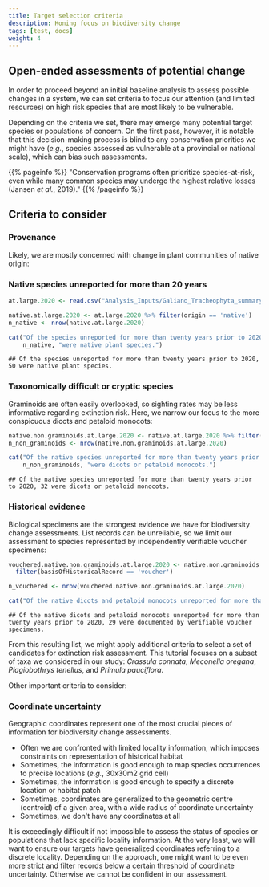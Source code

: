 ```yaml
---
title: Target selection criteria
description: Honing focus on biodiversity change
tags: [test, docs]
weight: 4
---
```

<link href="{{< blogdown/postref >}}index_files/pagedtable/css/pagedtable.css" rel="stylesheet" />
<script src="{{< blogdown/postref >}}index_files/pagedtable/js/pagedtable.js"></script>





## Open-ended assessments of potential change

In order to proceed beyond an initial baseline analysis to assess possible changes in a system, we can set criteria to focus our attention (and limited resources) on high risk species that are most likely to be vulnerable.

Depending on the criteria we set, there may emerge many potential target species or populations of concern. On the first pass, however, it is notable that this decision-making process is blind to any conservation priorities we might have (*e.g.*, species assessed as vulnerable at a provincial or national scale), which can bias such assessments.

{{% pageinfo %}}
"Conservation programs often prioritize species-at-risk, even while many common species may undergo the highest relative losses (Jansen *et al.*, 2019)."
{{% /pageinfo %}}

## Criteria to consider

### Provenance

Likely, we are mostly concerned with change in plant communities of native origin:

### Native species unreported for more than 20 years


``` r
at.large.2020 <- read.csv("Analysis_Inputs/Galiano_Tracheophyta_summary_reviewed_at_large_2024-10-07.csv")

native.at.large.2020 <- at.large.2020 %>% filter(origin == 'native')
n_native <- nrow(native.at.large.2020)

cat("Of the species unreported for more than twenty years prior to 2020,", 
    n_native, "were native plant species.")
```

```
## Of the species unreported for more than twenty years prior to 2020, 50 were native plant species.
```

### Taxonomically difficult or cryptic species

Graminoids are often easily overlooked, so sighting rates may be less informative regarding extinction risk. Here, we narrow our focus to the more conspicuous dicots and petaloid monocots:


``` r
native.non.graminoids.at.large.2020 <- native.at.large.2020 %>% filter(order != 'Poales')
n_non_graminoids <- nrow(native.non.graminoids.at.large.2020)

cat("Of the native species unreported for more than twenty years prior to 2020,", 
    n_non_graminoids, "were dicots or petaloid monocots.")
```

```
## Of the native species unreported for more than twenty years prior to 2020, 32 were dicots or petaloid monocots.
```

### Historical evidence

Biological specimens are the strongest evidence we have for biodiversity change assessments. List records can be unreliable, so we limit our assessment to species represented by independently verifiable voucher specimens:


``` r
vouchered.native.non.graminoids.at.large.2020 <- native.non.graminoids.at.large.2020 %>%
  filter(basisOfHistoricalRecord == 'voucher')

n_vouchered <- nrow(vouchered.native.non.graminoids.at.large.2020)

cat("Of the native dicots and petaloid monocots unreported for more than twenty years prior to 2020,", n_vouchered, "were documented by verifiable voucher specimens.")
```

```
## Of the native dicots and petaloid monocots unreported for more than twenty years prior to 2020, 29 were documented by verifiable voucher specimens.
```

<div data-pagedtable="false">
  <script data-pagedtable-source type="application/json">
{"columns":[{"label":["scientificName"],"name":[1],"type":["chr"],"align":["left"]},{"label":["authority"],"name":[2],"type":["chr"],"align":["left"]},{"label":["subtaxonAuthority"],"name":[3],"type":["chr"],"align":["left"]},{"label":["commonName"],"name":[4],"type":["chr"],"align":["left"]},{"label":["kingdom"],"name":[5],"type":["chr"],"align":["left"]},{"label":["phylum"],"name":[6],"type":["chr"],"align":["left"]},{"label":["subphylum"],"name":[7],"type":["chr"],"align":["left"]},{"label":["superclass"],"name":[8],"type":["lgl"],"align":["right"]},{"label":["class"],"name":[9],"type":["chr"],"align":["left"]},{"label":["subclass"],"name":[10],"type":["chr"],"align":["left"]},{"label":["superorder"],"name":[11],"type":["lgl"],"align":["right"]},{"label":["order"],"name":[12],"type":["chr"],"align":["left"]},{"label":["suborder"],"name":[13],"type":["lgl"],"align":["right"]},{"label":["superfamily"],"name":[14],"type":["lgl"],"align":["right"]},{"label":["family"],"name":[15],"type":["chr"],"align":["left"]},{"label":["subfamily"],"name":[16],"type":["chr"],"align":["left"]},{"label":["tribe"],"name":[17],"type":["chr"],"align":["left"]},{"label":["genus"],"name":[18],"type":["chr"],"align":["left"]},{"label":["species"],"name":[19],"type":["chr"],"align":["left"]},{"label":["hybrid"],"name":[20],"type":["lgl"],"align":["right"]},{"label":["subspecies"],"name":[21],"type":["chr"],"align":["left"]},{"label":["variety"],"name":[22],"type":["chr"],"align":["left"]},{"label":["origin"],"name":[23],"type":["chr"],"align":["left"]},{"label":["provincialStatus"],"name":[24],"type":["chr"],"align":["left"]},{"label":["nationalStatus"],"name":[25],"type":["chr"],"align":["left"]},{"label":["reportingStatus"],"name":[26],"type":["chr"],"align":["left"]},{"label":["observediNat"],"name":[27],"type":["chr"],"align":["left"]},{"label":["eventDate"],"name":[28],"type":["chr"],"align":["left"]},{"label":["reportedBy"],"name":[29],"type":["chr"],"align":["left"]},{"label":["collectionList"],"name":[30],"type":["chr"],"align":["left"]},{"label":["accessionNumber"],"name":[31],"type":["chr"],"align":["left"]},{"label":["gbifID"],"name":[32],"type":["int"],"align":["right"]},{"label":["basisOfHistoricalRecord"],"name":[33],"type":["chr"],"align":["left"]},{"label":["firstObservediNat"],"name":[34],"type":["chr"],"align":["left"]},{"label":["observer"],"name":[35],"type":["chr"],"align":["left"]},{"label":["iNatLink"],"name":[36],"type":["chr"],"align":["left"]},{"label":["notes"],"name":[37],"type":["chr"],"align":["left"]},{"label":["ID"],"name":[38],"type":["int"],"align":["right"]},{"label":["statsCode"],"name":[39],"type":["chr"],"align":["left"]}],"data":[{"1":"Acmispon americanus var. americanus","2":"(Nutt.) Rydb.","3":"","4":"Spanish-clover","5":"Plantae","6":"Tracheophyta","7":"Angiospermae","8":"NA","9":"Magnoliopsida","10":"","11":"NA","12":"Fabales","13":"NA","14":"NA","15":"Fabaceae","16":"Faboideae","17":"Loteae","18":"Acmispon","19":"americanus","20":"NA","21":"","22":"americanus","23":"native","24":"S4","25":"","26":"reported","27":"unobserved","28":"1975-08-04","29":"Angela Wood","30":"RBCM","31":"V097714","32":"1949546719","33":"voucher","34":"","35":"","36":"","37":"","38":"57053","39":"VAS"},{"1":"Actaea rubra","2":"(Aiton) Willd.","3":"","4":"baneberry","5":"Plantae","6":"Tracheophyta","7":"Angiospermae","8":"NA","9":"Magnoliopsida","10":"","11":"NA","12":"Ranunculales","13":"NA","14":"NA","15":"Ranunculaceae","16":"Ranunculoideae","17":"Actaeeae","18":"Actaea","19":"rubra","20":"NA","21":"","22":"","23":"native","24":"S5","25":"","26":"reported","27":"unobserved","28":"1981-07-16","29":"Harvey Janszen","30":"RBCM","31":"V113804","32":"NA","33":"voucher","34":"","35":"","36":"","37":"E. P. Morgan collected 1935 (see Addendum to Henry’s Flora); creek north side of Georgeson Bay Road; Active Pass Drive neighbourhood (confirmed by Harvey, date unknown);","38":"49870","39":"VAS"},{"1":"Apocynum androsaemifolium","2":"L.","3":"","4":"spreading dogbane","5":"Plantae","6":"Tracheophyta","7":"Angiospermae","8":"NA","9":"Magnoliopsida","10":"","11":"NA","12":"Gentianales","13":"NA","14":"NA","15":"Apocynaceae","16":"Apocynoideae","17":"Apocyneae","18":"Apocynum","19":"androsaemifolium","20":"NA","21":"","22":"","23":"native","24":"S5","25":"","26":"reported","27":"unobserved","28":"1984-06-02","29":"Harvey Janszen","30":"RBCM","31":"V129556","32":"NA","33":"voucher","34":"","35":"","36":"","37":"Hydro cut line on Montague Harbour Road","38":"47359","39":"VAS"},{"1":"Ceanothus sanguineus","2":"Pursh","3":"","4":"redstem ceanothus","5":"Plantae","6":"Tracheophyta","7":"Angiospermae","8":"NA","9":"Magnoliopsida","10":"","11":"NA","12":"Rosales","13":"NA","14":"NA","15":"Rhamnaceae","16":"","17":"","18":"Ceanothus","19":"sanguineus","20":"NA","21":"","22":"","23":"native","24":"S5","25":"","26":"reported","27":"unobserved","28":"1995-05-11","29":"Hans Roemer","30":"RBCM","31":"V186369","32":"1949634644","33":"voucher","34":"","35":"","36":"","37":"\"Bodega Ridge; on SW rocky slope” –collection locality details vague; planted?","38":"76197","39":"VAS"},{"1":"Claytonia rubra ssp. rubra","2":"(Howell) Tidestr.","3":"","4":"redstem springbeauty","5":"Plantae","6":"Tracheophyta","7":"Angiospermae","8":"NA","9":"Magnoliopsida","10":"","11":"NA","12":"Caryophyllales","13":"NA","14":"NA","15":"Montiaceae","16":"","17":"","18":"Claytonia","19":"rubra","20":"NA","21":"rubra","22":"","23":"native","24":"S5?","25":"","26":"reported","27":"unobserved","28":"1974-04-21","29":"Wilfred B. Schofield","30":"UBC","31":"V156682","32":"NA","33":"voucher","34":"","35":"","36":"","37":"","38":"79752","39":"VAS"},{"1":"Crassula connata","2":"(Ruiz & Pav.) A. Berger","3":"","4":"erect pigmyweed","5":"Plantae","6":"Tracheophyta","7":"Angiospermae","8":"NA","9":"Magnoliopsida","10":"","11":"NA","12":"Saxifragales","13":"NA","14":"NA","15":"Crassulaceae","16":"Crassuloideae","17":"","18":"Crassula","19":"connata","20":"NA","21":"","22":"","23":"native","24":"S2S3 (2019)","25":"","26":"reported","27":"unobserved","28":"1983-03-27","29":"Harvey Janszen","30":"RBCM","31":"V129552","32":"NA","33":"voucher","34":"","35":"","36":"","37":"","38":"57016","39":"VAS"},{"1":"Draba nemorosa","2":"L.","3":"","4":"woods draba","5":"Plantae","6":"Tracheophyta","7":"Angiospermae","8":"NA","9":"Magnoliopsida","10":"","11":"NA","12":"Brassicales","13":"NA","14":"NA","15":"Brassicaceae","16":"Brassicoideae","17":"Arabideae","18":"Draba","19":"nemorosa","20":"NA","21":"","22":"","23":"native","24":"S5","25":"","26":"reported","27":"unobserved","28":"1930-04-13","29":"W. A. Newcombe","30":"RBCM","31":"V8914","32":"NA","33":"voucher","34":"","35":"","36":"","37":"in the collection at the RBCM; not yet digitized","38":"76704","39":"VAS"},{"1":"Fragaria chiloensis","2":"(L.) Duchesne","3":"","4":"coastal strawberry","5":"Plantae","6":"Tracheophyta","7":"Angiospermae","8":"NA","9":"Magnoliopsida","10":"","11":"NA","12":"Rosales","13":"NA","14":"NA","15":"Rosaceae","16":"Rosoideae","17":"Potentilleae","18":"Fragaria","19":"chiloensis","20":"NA","21":"","22":"","23":"native","24":"S5","25":"","26":"reported","27":"unobserved","28":"1975-05-07","29":"Harvey Janszen","30":"RBCM","31":"V083371","32":"1949532094","33":"voucher","34":"","35":"","36":"","37":"Dionisio Pt","38":"55367","39":"VAS"},{"1":"Hemitomes congestum","2":"A. Gray","3":"","4":"gnome-plant","5":"Plantae","6":"Tracheophyta","7":"Angiospermae","8":"NA","9":"Magnoliopsida","10":"","11":"NA","12":"Ericales","13":"NA","14":"NA","15":"Ericaceae","16":"Monotropoideae","17":"","18":"Hemitomes","19":"congestum","20":"NA","21":"","22":"","23":"native","24":"S4S5","25":"","26":"reported","27":"unobserved","28":"1981-07-16","29":"Harvey Janszen","30":"RBCM","31":"V113511","32":"1949562560","33":"voucher","34":"","35":"","36":"","37":"Stockade Hill","38":"54663","39":"VAS"},{"1":"Lupinus polyphyllus var. polyphyllus","2":"Lindl.","3":"","4":"large-leaved lupine","5":"Plantae","6":"Tracheophyta","7":"Angiospermae","8":"NA","9":"Magnoliopsida","10":"","11":"NA","12":"Fabales","13":"NA","14":"NA","15":"Fabaceae","16":"Faboideae","17":"Genisteae","18":"Lupinus","19":"polyphyllus","20":"NA","21":"","22":"polyphyllus","23":"native","24":"S5","25":"","26":"reported","27":"unobserved","28":"1975-06-04","29":"Angela Wood","30":"RBCM","31":"V097145","32":"1949546281","33":"voucher","34":"","35":"","36":"","37":"planted","38":"61016","39":"VAS"},{"1":"Meconella oregana","2":"Nutt.","3":"","4":"white meconella","5":"Plantae","6":"Tracheophyta","7":"Angiospermae","8":"NA","9":"Magnoliopsida","10":"","11":"NA","12":"Ranunculales","13":"NA","14":"NA","15":"Papaveraceae","16":"Papaveroideae","17":"Platystemoneae","18":"Meconella","19":"oregana","20":"NA","21":"","22":"","23":"native","24":"S1S2 (2019)","25":"1-E (2006)","26":"reported","27":"observed","28":"1980-04-11","29":"Harvey Janszen","30":"RBCM","31":"V107366","32":"NA","33":"voucher","34":"","35":"","36":"","37":"","38":"77970","39":"VAS"},{"1":"Phacelia tanacetifolia","2":"Benth.","3":"","4":"lacy phacelia","5":"Plantae","6":"Tracheophyta","7":"Angiospermae","8":"NA","9":"Magnoliopsida","10":"","11":"NA","12":"Boraginales","13":"NA","14":"NA","15":"Boraginaceae","16":"Hydrophylloideae","17":"","18":"Phacelia","19":"tanacetifolia","20":"NA","21":"","22":"","23":"native","24":"unlisted","25":"","26":"reported","27":"unobserved","28":"1987-07-08","29":"Gerald B. Straley","30":"UBC","31":"V193704","32":"NA","33":"voucher","34":"","35":"","36":"","37":"garden escape –QC; retained only because there is a collection; not recognizes by Province; but recognized by FPNW2","38":"58185","39":"VAS"},{"1":"Plagiobothrys tenellus","2":"(C.A. Mey. ex Ledeb.) A. Gray","3":"","4":"slender popcornflower","5":"Plantae","6":"Tracheophyta","7":"Angiospermae","8":"NA","9":"Magnoliopsida","10":"","11":"NA","12":"Boraginales","13":"NA","14":"NA","15":"Boraginaceae","16":"Cynoglossoideae","17":"Cynoglosseae","18":"Plagiobothrys","19":"tenellus","20":"NA","21":"","22":"","23":"native","24":"S1? (2019)","25":"1-T (2011)","26":"reported","27":"unobserved","28":"1980-04-11","29":"Harvey Janszen","30":"RBCM","31":"V107519","32":"1949556259","33":"voucher","34":"","35":"","36":"","37":"easily overlooked but potentially very rare and possibly extinct –QC; open bluffs","38":"58066","39":"VAS"},{"1":"Primula pauciflora var. pauciflora","2":"Franch.","3":"","4":"pretty shootingstar","5":"Plantae","6":"Tracheophyta","7":"Angiospermae","8":"NA","9":"Magnoliopsida","10":"","11":"NA","12":"Ericales","13":"NA","14":"NA","15":"Primulaceae","16":"Primuloideae","17":"Primuleae","18":"Primula","19":"pauciflora","20":"NA","21":"","22":"pauciflora","23":"native","24":"S5","25":"","26":"reported","27":"unobserved","28":"1984-06-02","29":"Harvey Janszen","30":"RBCM","31":"V129550","32":"1949578473","33":"voucher","34":"","35":"","36":"","37":"reported as Dodecatheon meadia var. pulchellum (V129550); Bellhouse Park, vernal seep pools on rocky shore","38":"550711","39":"VAS"},{"1":"Ranunculus aquatilis","2":"L.","3":"","4":"white water-buttercup","5":"Plantae","6":"Tracheophyta","7":"Angiospermae","8":"NA","9":"Magnoliopsida","10":"","11":"NA","12":"Ranunculales","13":"NA","14":"NA","15":"Ranunculaceae","16":"Ranunculoideae","17":"Ranunculeae","18":"Ranunculus","19":"aquatilis","20":"NA","21":"","22":"","23":"native","24":"S5","25":"","26":"reported","27":"unobserved","28":"1979-06-08","29":"Harvey Janszen","30":"RBCM","31":"V112752","32":"NA","33":"voucher","34":"","35":"","36":"","37":"floating in lake (sec. L. 20); Galiano Island collections since annotated as Ranunculus mongolicus (sense Wiegleb et al. 2017)","38":"78817","39":"VAS"},{"1":"Rorippa palustris ssp. palustris","2":"(L.) Besser","3":"","4":"marsh yellowcress","5":"Plantae","6":"Tracheophyta","7":"Angiospermae","8":"NA","9":"Magnoliopsida","10":"","11":"NA","12":"Brassicales","13":"NA","14":"NA","15":"Brassicaceae","16":"Brassicoideae","17":"Cardamineae","18":"Rorippa","19":"palustris","20":"NA","21":"palustris","22":"","23":"native","24":"S5","25":"","26":"reported","27":"unobserved","28":"1982-08-14","29":"Harvey Janszen","30":"RBCM","31":"V120104","32":"1949569203","33":"voucher","34":"","35":"","36":"","37":"reported as Rorippa islandica var. occidentalis (V120104); L1; fenny field; very wet","38":"64157","39":"VAS"},{"1":"Salix prolixa","2":"Andersson","3":"","4":"Mackenzie willow","5":"Plantae","6":"Tracheophyta","7":"Angiospermae","8":"NA","9":"Magnoliopsida","10":"","11":"NA","12":"Malpighiales","13":"NA","14":"NA","15":"Salicaceae","16":"","17":"","18":"Salix","19":"prolixa","20":"NA","21":"","22":"","23":"native","24":"S5","25":"","26":"reported","27":"unobserved","28":"1978-01-01","29":"Christopher Clement","30":"RBCM","31":"V147384","32":"1949596449","33":"voucher","34":"","35":"","36":"","37":"incorrectly identified and accessioned as Salix amygdaloides","38":"78952","39":"VAS"},{"1":"Sceptridium multifidum","2":"(S.G.Gmel.) Tagawa","3":"","4":"leathery grape fern","5":"Plantae","6":"Tracheophyta","7":"","8":"NA","9":"Polypodiopsida","10":"Ophioglossidae","11":"NA","12":"Ophioglossales","13":"NA","14":"NA","15":"Ophioglossaceae","16":"Botrychioideae","17":"","18":"Sceptridium","19":"multifidum","20":"NA","21":"","22":"","23":"native","24":"S5","25":"","26":"reported","27":"unobserved","28":"1979-06-08","29":"Harvey Janszen","30":"RBCM","31":"V097818","32":"1949547079","33":"voucher","34":"","35":"","36":"","37":"","38":"78990","39":"VAS"},{"1":"Agoseris heterophylla ssp. heterophylla","2":"Kuntze","3":"","4":"annual agoseris","5":"Plantae","6":"Tracheophyta","7":"Angiospermae","8":"NA","9":"Magnoliopsida","10":"","11":"NA","12":"Asterales","13":"NA","14":"NA","15":"Asteraceae","16":"Cichorioideae","17":"Cichorieae","18":"Agoseris","19":"heterophylla","20":"NA","21":"heterophylla","22":"","23":"native","24":"S5","25":"","26":"confirmed","27":"observed","28":"1988-04-23","29":"Gerald B. Straley","30":"UBC","31":"V194354","32":"NA","33":"voucher","34":"2022-04-30","35":"Andrew Simon","36":"iNat:114122184","37":"Bluff Park record. Still there? –QC; I think this voucher should be checked; A. grandiflora,a very different species, is known from Bluffs Park (see photo above)","38":"56859","39":"VAS"},{"1":"Aquilegia formosa","2":"Fisch. ex DC.","3":"","4":"western columbine","5":"Plantae","6":"Tracheophyta","7":"Angiospermae","8":"NA","9":"Magnoliopsida","10":"","11":"NA","12":"Ranunculales","13":"NA","14":"NA","15":"Ranunculaceae","16":"Thalictroideae","17":"","18":"Aquilegia","19":"formosa","20":"NA","21":"","22":"","23":"native","24":"S5","25":"","26":"confirmed","27":"observed","28":"1979-06-08","29":"Harvey Janszen","30":"RBCM","31":"V097819","32":"NA","33":"voucher","34":"2020-04-24","35":"Andrew Simon","36":"iNat:43252959","37":"gorge between Mt Galiano and Mt Sutil","38":"48244","39":"VAS"},{"1":"Athysanus pusillus","2":"(Hook.) Greene","3":"","4":"common sandweed","5":"Plantae","6":"Tracheophyta","7":"Angiospermae","8":"NA","9":"Magnoliopsida","10":"","11":"NA","12":"Brassicales","13":"NA","14":"NA","15":"Brassicaceae","16":"Brassicoideae","17":"Arabideae","18":"Athysanus","19":"pusillus","20":"NA","21":"","22":"","23":"native","24":"S5","25":"","26":"confirmed","27":"observed","28":"1978-03-27","29":"Harvey Janszen","30":"RBCM","31":"V097781","32":"1949546842","33":"voucher","34":"2020-04-09","35":"Andrew Simon","36":"iNat:41788597","37":"","38":"58069","39":"VAS"},{"1":"Castilleja attenuata","2":"(A. Gray) T.I. Chuang & Heckard","3":"","4":"narrow-leaved paintbrush","5":"Plantae","6":"Tracheophyta","7":"Angiospermae","8":"NA","9":"Magnoliopsida","10":"","11":"NA","12":"Lamiales","13":"NA","14":"NA","15":"Orobanchaceae","16":"","17":"Pedicularideae","18":"Castilleja","19":"attenuata","20":"NA","21":"","22":"","23":"native","24":"S4","25":"","26":"confirmed","27":"observed","28":"1996-05-21","29":"Jennifer L. Penny, Charlotte E. Norris, & Harvey Janszen","30":"RBCM","31":"V186361","32":"1949634759","33":"voucher","34":"2020-04-09","35":"Andrew Simon","36":"iNat:41788621","37":"","38":"49341","39":"VAS"},{"1":"Erythranthe sookensis","2":"B.G. Benedict, Modlisz, Sweigart, N.H. Martin, Ganders & John H. Willis","3":"","4":"shy monkeyflower","5":"Plantae","6":"Tracheophyta","7":"Angiospermae","8":"NA","9":"Magnoliopsida","10":"","11":"NA","12":"Lamiales","13":"NA","14":"NA","15":"Phrymaceae","16":"","17":"","18":"Erythranthe","19":"sookensis","20":"NA","21":"","22":"","23":"native","24":"S5","25":"","26":"confirmed","27":"observed","28":"1975-05-12","29":"Angela Wood","30":"RBCM","31":"V097333","32":"1949546303","33":"voucher","34":"2021-04-15","35":"Andrew Simon","36":"iNat:74104790","37":"a hybrid between E. nasuta and E. microphyllum unrecognized in Nesom's treatment of Erythranthe; identification? –QC","38":"865336","39":"VAS"},{"1":"Gnaphalium palustre","2":"Nutt.","3":"","4":"lowland cudweed","5":"Plantae","6":"Tracheophyta","7":"Angiospermae","8":"NA","9":"Magnoliopsida","10":"","11":"NA","12":"Asterales","13":"NA","14":"NA","15":"Asteraceae","16":"Asteroideae","17":"Gnaphalieae","18":"Gnaphalium","19":"palustre","20":"NA","21":"","22":"","23":"native","24":"S5","25":"","26":"confirmed","27":"observed","28":"1986-08-03","29":"Gerald B. Straley","30":"UBC","31":"V190608","32":"NA","33":"voucher","34":"2021-06-21","35":"Barbara Irving","36":"iNat:84000666","37":"","38":"57980","39":"VAS"},{"1":"Lepidium virginicum ssp. menziesii","2":"L.","3":"(DC.) Thell.","4":"Menzies' pepperweed","5":"Plantae","6":"Tracheophyta","7":"Angiospermae","8":"NA","9":"Magnoliopsida","10":"","11":"NA","12":"Brassicales","13":"NA","14":"NA","15":"Brassicaceae","16":"Brassicoideae","17":"Lepidieae","18":"Lepidium","19":"virginicum","20":"NA","21":"menziesii","22":"","23":"native","24":"S5","25":"","26":"confirmed","27":"observed","28":"1981-05-11","29":"Harvey Janszen","30":"RBCM","31":"V113447","32":"1949562524","33":"voucher","34":"2020-05-31","35":"Andrew Simon","36":"iNat:48091418","37":"Mt. Sutil, open bluffs; extinct? Good subspecies? –QC","38":"79971","39":"VAS"},{"1":"Perideridia gairdneri","2":"(Hook. & Arn.) Mathias","3":"","4":"common yampah","5":"Plantae","6":"Tracheophyta","7":"Angiospermae","8":"NA","9":"Magnoliopsida","10":"","11":"NA","12":"Apiales","13":"NA","14":"NA","15":"Apiaceae","16":"Apioideae","17":"Oenantheae","18":"Perideridia","19":"gairdneri","20":"NA","21":"","22":"","23":"native","24":"S5","25":"","26":"confirmed","27":"observed","28":"1989-08-22","29":"Gerald B. Straley","30":"UBC","31":"V200558","32":"NA","33":"voucher","34":"2022-05-11","35":"Andrew Simon","36":"iNat:116636224","37":"Matt Fairbarns (2016) reports P. montana; Gerald B. Straley P. gairdneri","38":"78434","39":"VAS"},{"1":"Platanthera unalascensis","2":"(Spreng.) Kurtz.","3":"","4":"Alaska rein orchid","5":"Plantae","6":"Tracheophyta","7":"Angiospermae","8":"NA","9":"Liliopsida","10":"","11":"NA","12":"Asparagales","13":"NA","14":"NA","15":"Orchidaceae","16":"Orchidoideae","17":"Orchideae","18":"Platanthera","19":"unalascensis","20":"NA","21":"","22":"","23":"native","24":"S5","25":"","26":"confirmed","27":"observed","28":"1981-07-07","29":"Harvey Janszen","30":"RBCM","31":"V113772","32":"1949562893","33":"voucher","34":"2021-06-19","35":"Audrey Irvine-Broque","36":"iNat:85091348","37":"Stockade Hill; dry ridge","38":"840638","39":"VAS"},{"1":"Ribes lobbii","2":"A. Gray","3":"","4":"gummy gooseberry","5":"Plantae","6":"Tracheophyta","7":"Angiospermae","8":"NA","9":"Magnoliopsida","10":"","11":"NA","12":"Saxifragales","13":"NA","14":"NA","15":"Grossulariaceae","16":"","17":"","18":"Ribes","19":"lobbii","20":"NA","21":"","22":"","23":"native","24":"S5","25":"","26":"confirmed","27":"observed","28":"1974-04-21","29":"Wilfred B. Schofield","30":"UBC","31":"V156689","32":"NA","33":"voucher","34":"2021-07-26","35":"Adam Huggins","36":"iNat:88781542","37":"cut-over area near Bluff Road; garden escape? QC; Harvey suggests it was dispersed by bird","38":"78861","39":"VAS"},{"1":"Trifolium dichotomum","2":"Hook. & Arn.","3":"","4":"Macrae's clover","5":"Plantae","6":"Tracheophyta","7":"Angiospermae","8":"NA","9":"Magnoliopsida","10":"","11":"NA","12":"Fabales","13":"NA","14":"NA","15":"Fabaceae","16":"Faboideae","17":"Trifolieae","18":"Trifolium","19":"dichotomum","20":"NA","21":"","22":"","23":"native","24":"S2 (2021)","25":"","26":"confirmed","27":"observed","28":"1981-05-11","29":"Harvey Janszen","30":"RBCM","31":"V113443","32":"NA","33":"voucher","34":"2022-05-11","35":"Andrew Simon","36":"iNat:116636297","37":"","38":"61179","39":"VAS"}],"options":{"columns":{"min":{},"max":[10]},"rows":{"min":[10],"max":[10]},"pages":{}}}
  </script>
</div>

From this resulting list, we might apply additional criteria to select a set of candidates for extinction risk assessment. This tutorial focuses on a subset of taxa we considered in our study: *Crassula connata*, *Meconella oregana*, *Plagiobothrys tenellus*, and *Primula pauciflora*.

Other important criteria to consider:

### Coordinate uncertainty

Geographic coordinates represent one of the most crucial pieces of information for biodiversity change assessments.

* Often we are confronted with limited locality information, which imposes constraints on representation of historical habitat
* Sometimes, the information is good enough to map species occurrences to precise locations (*e.g.*, 30x30m2 grid cell)
* Sometimes, the information is good enough to specify a discrete location or habitat patch
* Sometimes, coordinates are generalized to the geometric centre (centroid) of a given area, with a wide radius of coordinate uncertainty
* Sometimes, we don't have any coordinates at all

It is exceedingly difficult if not impossible to assess the status of species or populations that lack specific locality information. At the very least, we will want to ensure our targets have generalized coordinates referring to a discrete locality. Depending on the approach, one might want to be even more strict and filter records below a certain threshold of coordinate uncertainty. Otherwise we cannot be confident in our assessment.

